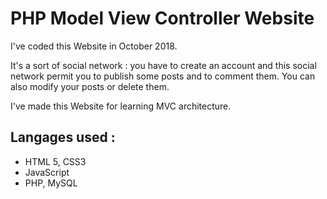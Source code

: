 # PHP Model View Controller Website

I've coded this Website in October 2018.

It's a sort of social network : you have to create an account and this social network permit you to publish some posts and to comment them. You can also modify your posts or delete them.

I've made this Website for learning MVC architecture.

## Langages used :
* HTML 5, CSS3
* JavaScript
* PHP, MySQL
